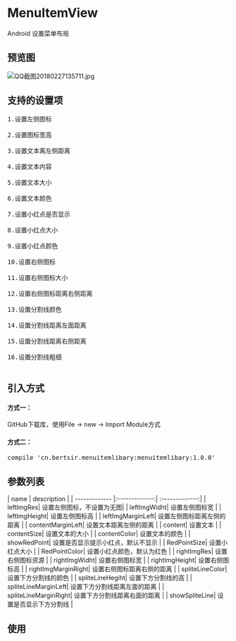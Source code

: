 # MenuItemView
Android 设置菜单布局

## 预览图
![QQ截图20180227135711.jpg](http://upload-images.jianshu.io/upload_images/3029020-b7ce035b659bff61.jpg?imageMogr2/auto-orient/strip%7CimageView2/2/w/310)

## 支持的设置项
<pre>
1.设置左侧图标</br>
2.设置图标宽高</br>
3.设置文本离左侧距离</br>
4.设置文本内容</br>
5.设置文本大小</br>
6.设置文本颜色</br>
7.设置小红点是否显示</br>
8.设置小红点大小</br>
9.设置小红点颜色</br>
10.设置右侧图标</br>
11.设置右侧图标大小</br>
12.设置右侧图标距离右侧距离</br>
13.设置分割线颜色</br>
14.设置分割线距离左面距离</br>
15.设置分割线距离右侧距离</br>
16.设置分割线粗细</br>
</pre>

## 引入方式

#### 方式一：
GitHub下载库，使用File -> new -> Import Module方式

#### 方式二：
<pre>
compile 'cn.bertsir.menuitemlibary:menuitemlibary:1.0.0'
</pre>


## 参数列表
| name |  description |
| ------------- |:-------------:| :-------------:|
| leftImgRes| 设置左侧图标，不设置为无图|
| leftImgWidht|  设置左侧图标宽 |
| leftImgHeight| 设置左侧图标高 |
| leftImgMarginLeft|  设置左侧图标距离左侧的距离 |
| contentMarginLeft|  设置文本距离左侧的距离 |
| content|  设置文本 |
| contentSize|  设置文本的大小 |
| contentColor| 设置文本的颜色 |
| showRedPoint|  设置是否显示提示小红点，默认不显示 |
| RedPointSize| 设置小红点大小 |
| RedPointColor|  设置小红点颜色，默认为红色 |
| rightImgRes|  设置右侧图标资源 |
| rightImgWidht| 设置右侧图标宽 |
| rightImgHeight| 设置右侧图标高 |
| rightImgMarginRight|  设置右侧图标距离右侧的距离 |
| spliteLineColor|  设置下方分割线的颜色 |
| spliteLineHegiht|  设置下方分割线的高 |
| spliteLineMarginLeft|  设置下方分割线距离左面的距离 |
| spliteLineMarginRight|  设置下方分割线距离右面的距离 |
| showSpliteLine|  设置是否显示下方分割线 |

## 使用
<pre>
    <cn.bertsir.menuitemlibary.MenuItemView
        android:id="@+id/miv"
        android:layout_width="match_parent"
        android:layout_height="50dp"
        app:leftImgRes="@drawable/mine_xx"
        app:leftImgHeight="20dp"
        app:leftImgWidht="20dp"
        app:leftImgMarginLeft="15dp"
        app:content="我的消息"
        app:contentColor="@color/colorAccent"
        app:contentSize="16sp"
        app:showRedPoint="true"
        app:RedPointSize="10dp"
        app:rightImgRes="@drawable/mine_into"
        app:spliteLineHegiht="0.5dp"
        app:spliteLineMarginLeft="15dp"
        app:rightImgWidht="20dp"
        app:rightImgHeight="20dp"
        />
</pre>